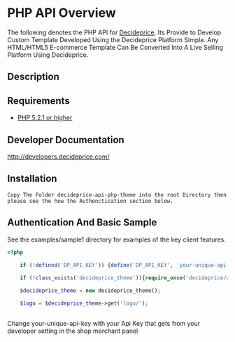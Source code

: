 # PHP API Overview

The following denotes the PHP API for [Decideprice](https://developers.decideprice.com). Its Provide to Develop Custom Template Developed Using the Decideprice Platform Simple. Any HTML/HTML5 E-commerce Template Can Be Converted Into A Live Selling Platform Using Decideprice.


## Description ##



## Requirements ##
* [PHP 5.2.1 or higher](http://www.php.net/)


## Developer Documentation ##
http://developers.decideprice.com/

## Installation ##

	Copy The Folder decideprice-api-php-theme into the root Directory then please see the how the Authenctication section below.

## Authentication And Basic Sample ##
See the examples/sample1 directory for examples of the key client features.
```PHP
<?php
	
	if (!defined('DP_API_KEY')) {define('DP_API_KEY', 'your-unique-api-key');}

	if (!class_exists('decideprice_theme')){require_once('decideprice/decideprice_theme.php');}

  	$decideprice_theme = new decideprice_theme();

  	$logo = $decideprice_theme->get('logo/');
  
```

Change your-unique-api-key with your Api Key that gets from your developer setting in the shop merchant panel



